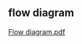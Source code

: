 ## flow diagram


[Flow diagram.pdf](https://github.com/pankaj2440/STEPIN_Embedded_System/files/7175405/Flow.diagram.pdf)
